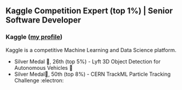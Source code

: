 ## Kaggle Competition Expert (top 1%) | Senior Software Developer 

### Kaggle ([my profile](https://www.kaggle.com/jackvial))
Kaggle is a competitive Machine Learning and Data Science platform.

- Silver Medal 🥈, 26th (top 5%) - Lyft 3D Object Detection for Autonomous Vehicles :car:
- Silver Medal🥈, 50th (top 8%) - CERN TrackML Particle Tracking Challenge :electron:
